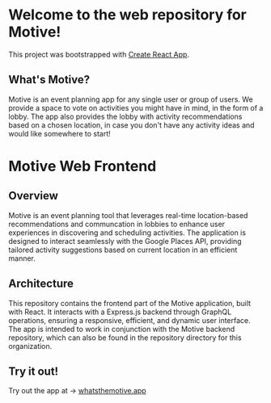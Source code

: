 # Welcome to the web repository for Motive!

This project was bootstrapped with [Create React App](https://github.com/facebook/create-react-app).

## What's Motive?

Motive is an event planning app for any single user or group of users. We provide a space to vote on activities you might have in mind, in the form of a lobby. The app also provides the lobby with activity recommendations based on a chosen location, in case you don't have any activity ideas and would like somewhere to start!

# Motive Web Frontend

## Overview

Motive is an event planning tool that leverages real-time location-based recommendations and communcation in lobbies to enhance user experiences in discovering and scheduling activities. The application is designed to interact seamlessly with the Google Places API, providing tailored activity suggestions based on current location in an efficient manner.

## Architecture

This repository contains the frontend part of the Motive application, built with React. It interacts with a Express.js backend through GraphQL operations, ensuring a responsive, efficient, and dynamic user interface. The app is intended to work in conjunction with the Motive backend repository, which can also be found in the repository directory for this organization.

## Try it out!

Try out the app at -> [whatsthemotive.app](https://whatsthemotive.app)
